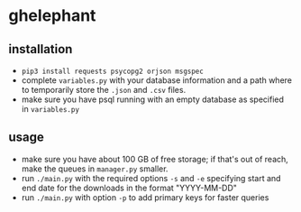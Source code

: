 # ghelephant

## installation
* `pip3 install requests psycopg2 orjson msgspec`
* complete `variables.py` with your database information and a path where to temporarily store the `.json` and `.csv` files.
* make sure you have psql running with an empty database as specified in `variables.py`

## usage
* make sure you have about 100 GB of free storage; if that's out of reach, make the queues in `manager.py` smaller.
* run `./main.py` with the required options `-s` and `-e` specifying start and end date for the downloads in the format "YYYY-MM-DD"
* run `./main.py` with option `-p` to add primary keys for faster queries
